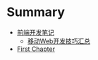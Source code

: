 # Summary

* [前端开发笔记](README.md)
   * [移动Web开发技巧汇总](yi_dong_web_kai_fa_ji_qiao_hui_zong.md)
* [First Chapter](chapter1.md)

